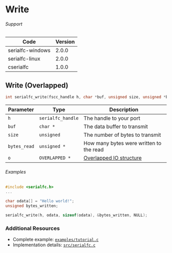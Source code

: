 # Write

###### Support
| Code | Version |
| ---  | ------- |
| serialfc-windows | 2.0.0 |
| serialfc-linux | 2.0.0 |
| cserialfc | 1.0.0 |


## Write (Overlapped)
```c
int serialfc_write(fscc_handle h, char *buf, unsigned size, unsigned *bytes_written, OVERLAPPED *o)
```

| Parameter | Type | Description |
| --------- | ---- | ----------- |
| `h` | `serialfc_handle` | The handle to your port |
| `buf` | `char *` | The data buffer to transmit |
| `size` | `unsigned` | The number of bytes to transmit |
| `bytes_read` | `unsigned *` | How many bytes were written to the read |
| `o` | `OVERLAPPED *` | [Overlapped IO structure](http://msdn.microsoft.com/en-us/library/windows/desktop/ms686358.aspx) |

###### Examples
```c
#include <serialfc.h>
...

char odata[] = "Hello world!";
unsigned bytes_written;

serialfc_write(h, odata, sizeof(odata), &bytes_written, NULL);
```

### Additional Resources
- Complete example: [`examples/tutorial.c`](../examples/tutorial.c)
- Implementation details: [`src/serialfc.c`](../src/serialfc.c)
